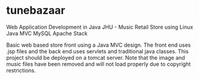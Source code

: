 tunebazaar
==========

Web Application Development in Java JHU - Music Retail Store using Linux Java MVC MySQL Apache Stack

Basic web based store front using a Java MVC design. The front end uses
.jsp files and the back end uses servlets and traditional java classes.
This project should be deployed on a tomcat server. Note that the
image and music files have been removed and will not load properly due
to copyright restrictions.
